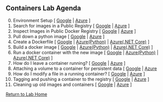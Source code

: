 ## **Containers Lab Agenda**

0. Environment Setup [ [Google](https://github.com/Burwood/containers101/blob/master/containers_lab/task_0.md) | [Azure](https://github.com/Burwood/containers101/blob/azure/containers_lab/azure/task_0.md) ]
1. Search for images in a Public Registry [ [Google](https://github.com/Burwood/containers101/blob/master/containers_lab/task_1.md)  | [Azure](https://github.com/Burwood/containers101/blob/azure/containers_lab/azure/task_1.md) ]
2. Inspect Images in Public Docker Registry [ [Google](https://github.com/Burwood/containers101/blob/master/containers_lab/task_2.md)  | [Azure](https://github.com/Burwood/containers101/blob/azure/containers_lab/azure/task_2.md) ]
3. Pull down a python image [ [Google](https://github.com/Burwood/containers101/blob/master/containers_lab/task_3.md)  | [Azure](https://github.com/Burwood/containers101/blob/azure/containers_lab/azure/task_3.md) ]
4. Create a Dockerfile [ [Google](https://github.com/Burwood/containers101/blob/master/containers_lab/task_4.md)  | [Azure(Python)](https://github.com/Burwood/containers101/blob/azure/containers_lab/azure/task_4.md) | [Azure(.NET Core)](https://github.com/Burwood/containers101/blob/azure/containers_lab/azure/task_4_win.md) ]
5. Build a docker image [ [Google](https://github.com/Burwood/containers101/blob/master/containers_lab/task_5.md)  | [Azure(Python)](https://github.com/Burwood/containers101/blob/azure/containers_lab/azure/task_5.md) | [Azure(.NET Core)](https://github.com/Burwood/containers101/blob/azure/containers_lab/azure/task_5_win.md) ]
6. Run a docker container with the new image [ [Google](https://github.com/Burwood/containers101/blob/master/containers_lab/task_6.md)  | [Azure(Python)](https://github.com/Burwood/containers101/blob/azure/containers_lab/azure/task_6.md) | [Azure(.NET Core)](https://github.com/Burwood/containers101/blob/azure/containers_lab/azure/task_6_win.md) ]
7. How do I leave a container running? [ [Google](https://github.com/Burwood/containers101/blob/master/containers_lab/task_7.md)  | [Azure](https://github.com/Burwood/containers101/blob/azure/containers_lab/azure/task_7.md) ]
8. Attaching a volume to a container for persistent data [ [Google](https://github.com/Burwood/containers101/blob/master/containers_lab/task_8.md)  | [Azure](https://github.com/Burwood/containers101/blob/azure/containers_lab/azure/task_8.md)
9. How do I modify a file in a running container? [ [Google](https://github.com/Burwood/containers101/blob/master/containers_lab/task_9.md)  | [Azure](https://github.com/Burwood/containers101/blob/azure/containers_lab/azure/task_9.md) ]
10. Tagging and pushing a container to the registry [ [Google](https://github.com/Burwood/containers101/blob/master/containers_lab/task_10.md)  | [Azure](https://github.com/Burwood/containers101/blob/azure/containers_lab/azure/task_10.md) ]
11. Cleaning up old images and containers [ [Google](https://github.com/Burwood/containers101/blob/master/containers_lab/task_11.md)  | [Azure](https://github.com/Burwood/containers101/blob/azure/containers_lab/azure/task_11.md) ]

[Return to Lab Home](https://github.com/Burwood/containers101/blob/azure/README.md)
